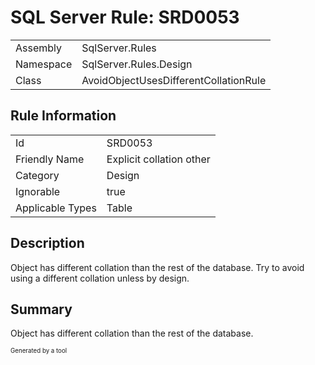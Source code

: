 ﻿# SQL Server Rule: SRD0053
  
|    |    |
|----|----|
| Assembly | SqlServer.Rules |
| Namespace | SqlServer.Rules.Design |
| Class | AvoidObjectUsesDifferentCollationRule |
  
## Rule Information
  
|    |    |
|----|----|
| Id | SRD0053 |
| Friendly Name | Explicit collation other |
| Category | Design |
| Ignorable | true |
| Applicable Types | Table  |
  
## Description
  
Object has different collation than the rest of the database. Try to avoid using a different collation unless by design.
  
## Summary
  
Object has different collation than the rest of the database.
  
<sub><sup>Generated by a tool</sup></sub>
